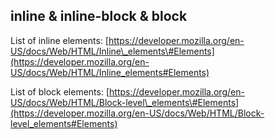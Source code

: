 ## inline & inline-block & block

List of inline elements: [https://developer.mozilla.org/en-US/docs/Web/HTML/Inline\_elements\#Elements](https://developer.mozilla.org/en-US/docs/Web/HTML/Inline_elements#Elements)

List of block elements: [https://developer.mozilla.org/en-US/docs/Web/HTML/Block-level\_elements\#Elements](https://developer.mozilla.org/en-US/docs/Web/HTML/Block-level_elements#Elements)



